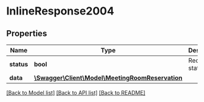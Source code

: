 # InlineResponse2004

## Properties
Name | Type | Description | Notes
------------ | ------------- | ------------- | -------------
**status** | **bool** | Request status | [optional] 
**data** | [**\Swagger\Client\Model\MeetingRoomReservation**](MeetingRoomReservation.md) |  | [optional] 

[[Back to Model list]](../../README.md#documentation-for-models) [[Back to API list]](../../README.md#documentation-for-api-endpoints) [[Back to README]](../../README.md)

